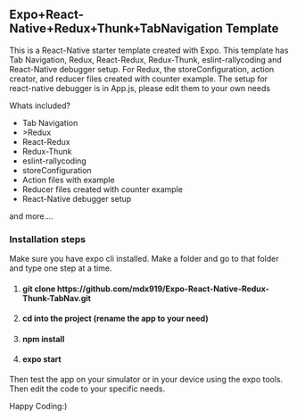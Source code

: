 <h2>Expo+React-Native+Redux+Thunk+TabNavigation Template</h2>
    This is a React-Native starter template created with Expo.
This template has Tab Navigation, Redux, React-Redux, Redux-Thunk, eslint-rallycoding and React-Native debugger setup.
For Redux, the storeConfiguration, action creator, and reducer files created with counter example.
The setup for react-native debugger is in App.js, please edit them to your own needs

<p>Whats included?</p>
<ul>
  <li>Tab Navigation</li>
  <li>>Redux</li>
  <li>React-Redux</li>
  <li>Redux-Thunk</li>
  <li>eslint-rallycoding</li>
  <li>storeConfiguration</li>
  <li>Action files with example</li>
  <li>Reducer files created with counter example</li>
  <li>React-Native debugger setup</li>
</ul>
and more....

<h3>Installation steps</h3>
    Make sure you have expo cli installed. Make a folder and go to that folder and type one step at a time. 
    </br>
<ol>
  <li><h4>git clone https://github.com/mdx919/Expo-React-Native-Redux-Thunk-TabNav.git</h4></li>
  <li><h4>cd into the project (rename the app to your need)</h4></li>
  <li><h4>npm install</h4></li>
  <li><h4>expo start</h4></li>
</ol>

<p>Then test the app on your simulator or in your device using the expo tools. Then edit the code to your specific needs.</p>
Happy Coding:)

